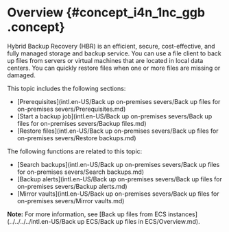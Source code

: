 # Overview {#concept_i4n_1nc_ggb .concept}

Hybrid Backup Recovery \(HBR\) is an efficient, secure, cost-effective, and fully managed storage and backup service. You can use a file client to back up files from servers or virtual machines that are located in local data centers. You can quickly restore files when one or more files are missing or damaged.

This topic includes the following sections:

-   [Prerequisites](intl.en-US/Back up on-premises severs/Back up files for on-premises severs/Prerequisites.md)
-   [Start a backup job](intl.en-US/Back up on-premises severs/Back up files for on-premises severs/Backup files.md)
-   [Restore files](intl.en-US/Back up on-premises severs/Back up files for on-premises severs/Restore backups.md)

The following functions are related to this topic:

-   [Search backups](intl.en-US/Back up on-premises severs/Back up files for on-premises severs/Search backups.md)
-   [Backup alerts](intl.en-US/Back up on-premises severs/Back up files for on-premises severs/Backup alerts.md)
-   [Mirror vaults](intl.en-US/Back up on-premises severs/Back up files for on-premises severs/Mirror vaults.md)

**Note:** For more information, see [Back up files from ECS instances](../../../../intl.en-US/Back up ECS/Back up files in ECS/Overview.md).

